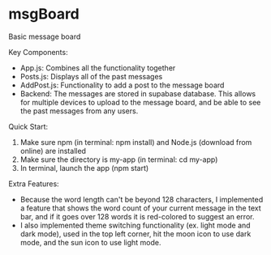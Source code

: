 # msgBoard
Basic message board


Key Components:
- App.js: Combines all the functionality together
- Posts.js: Displays all of the past messages
- AddPost.js: Functionality to add a post to the message board
- Backend: The messages are stored in supabase database. This allows for multiple 
devices to upload to the message board, and be able to see the past messages from 
any users.

Quick Start:
1. Make sure npm (in terminal: npm install) and Node.js (download from online) are installed
2. Make sure the directory is my-app (in terminal: cd my-app)
3. In terminal, launch the app (npm start)



Extra Features:
- Because the word length can't be beyond 128 characters, I implemented a feature 
that shows the word count of your current message in the text bar, and if it goes
over 128 words it is red-colored to suggest an error.
- I also implemented theme switching functionality (ex. light mode and dark mode), 
used in the top left corner, hit the moon icon to use dark mode, and the sun icon
to use light mode.
